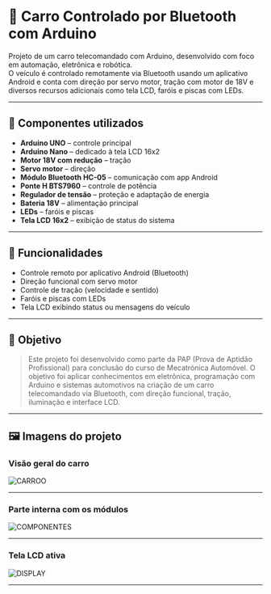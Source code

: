 # 🚗 Carro Controlado por Bluetooth com Arduino

Projeto de um carro telecomandado com Arduino, desenvolvido com foco em automação, eletrônica e robótica.  
O veículo é controlado remotamente via Bluetooth usando um aplicativo Android e conta com direção por servo motor, tração com motor de 18V e diversos recursos adicionais como tela LCD, faróis e piscas com LEDs.

---

## 🔧 Componentes utilizados

- **Arduino UNO** – controle principal
- **Arduino Nano** – dedicado à tela LCD 16x2
- **Motor 18V com redução** – tração
- **Servo motor** – direção
- **Módulo Bluetooth HC-05** – comunicação com app Android
- **Ponte H BTS7960** – controle de potência
- **Regulador de tensão** – proteção e adaptação de energia
- **Bateria 18V** – alimentação principal
- **LEDs** – faróis e piscas
- **Tela LCD 16x2** – exibição de status do sistema

---

## 📱 Funcionalidades

- Controle remoto por aplicativo Android (Bluetooth)
- Direção funcional com servo motor
- Controle de tração (velocidade e sentido)
- Faróis e piscas com LEDs
- Tela LCD exibindo status ou mensagens do veículo

---

## 🎯 Objetivo

> Este projeto foi desenvolvido como parte da PAP (Prova de Aptidão Profissional) para conclusão do curso de Mecatrónica Automóvel. O objetivo foi aplicar conhecimentos em eletrônica, programação com Arduino e sistemas automotivos na criação de um carro telecomandado via Bluetooth, com direção funcional, tração, iluminação e interface LCD.

---

## 🖼️ Imagens do projeto

### Visão geral do carro
![CARROO](https://github.com/user-attachments/assets/738a724e-3a22-475a-bfac-47067b7c3e9f)

---

### Parte interna com os módulos
![COMPONENTES](https://github.com/user-attachments/assets/54f4381f-86a0-4e1d-a654-e7d282f719c6)

---

### Tela LCD ativa
![DISPLAY](https://github.com/user-attachments/assets/565a7149-f2b2-4770-9549-b6aa929331fa)


---
